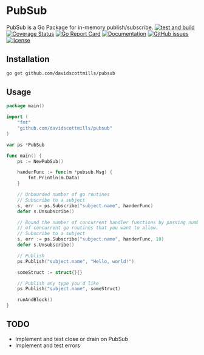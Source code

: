 # PubSub
PubSub is a Go Package for in-memory publish/subscribe.
[![test and build](https://github.com/davidscottmills/pubsub/workflows/test%20and%20build/badge.svg)](https://github.com/davidscottmills/pubsub/actions?query=workflow%3A%22test+and+build%22)
[![Coverage Status](https://coveralls.io/repos/github/davidscottmills/pubsub/badge.svg)](https://coveralls.io/github/davidscottmills/pubsub)
[![Go Report Card](https://goreportcard.com/badge/github.com/davidscottmills/pubsub)](https://goreportcard.com/report/github.com/davidscottmills/pubsub)
[![Documentation](https://godoc.org/github.com/davidscottmills/pubsub?status.svg)](http://godoc.org/github.com/davidscottmills/pubsub)
[![GitHub issues](https://img.shields.io/github/issues/davidscottmills/pubsub.svg)](https://github.com/davidscottmills/pubsub/issues)
[![license](https://img.shields.io/github/license/davidscottmills/pubsub.svg?maxAge=2592000)](https://github.com/davidscottmills/pubsub/LICENSE.md)

## Installation

```bash
go get github.com/davidscottmills/pubsub
```

## Usage

```go
package main()

import (
    "fmt"
    "github.com/davidscottmills/pubsub"
)

var ps *PubSub

func main() {
    ps := NewPubSub()

    handerFunc := func(m *pubsub.Msg) {
        fmt.Println(m.Data)
    }

    // Unbounded number of go routines
    // Subscribe to a subject
    s, err := ps.Subscribe("subject.name", handerFunc)
    defer s.Unsubscribe()

    // Bound the number of concurrent handler functions by passing number
    // of concurrent go routines that you want to allow.
    // Subscribe to a subject
    s, err := ps.Subscribe("subject.name", handerFunc, 10)
    defer s.Unsubscribe()

    // Publish
    ps.Publish("subject.name", "Hello, world!")

    someStruct := struct{}{}

    // Publish any type you'd like
    ps.Publish("subject.name", someStruct)

    runAndBlock()
}
```

## TODO
- Implement and test close or drain on PubSub
- Implement and test errors
